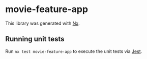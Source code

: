 # movie-feature-app

This library was generated with [Nx](https://nx.dev).

## Running unit tests

Run `nx test movie-feature-app` to execute the unit tests via [Jest](https://jestjs.io).
